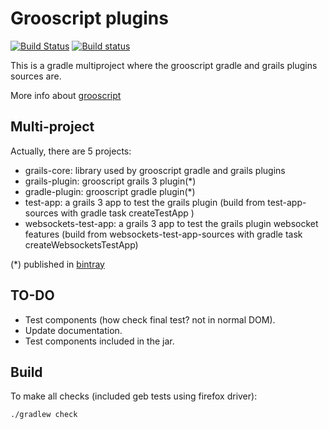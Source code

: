 Grooscript plugins
===

[![Build Status](https://snap-ci.com/chiquitinxx/grooscript-plugins/branch/master/build_image)](https://snap-ci.com/chiquitinxx/grooscript-plugins/branch/master)
[![Build status](https://ci.appveyor.com/api/projects/status/rdu67y0p9fac50pu/branch/master?svg=true)](https://ci.appveyor.com/project/chiquitinxx/grooscript-plugins/branch/master)

This is a gradle multiproject where the grooscript gradle and grails plugins sources are.

More info about [grooscript](http://grooscript.org/)

Multi-project
---

Actually, there are 5 projects:

- grails-core: library used by grooscript gradle and grails plugins
- grails-plugin: grooscript grails 3 plugin(*)
- gradle-plugin: grooscript gradle plugin(*)
- test-app: a grails 3 app to test the grails plugin (build from test-app-sources with gradle task createTestApp )
- websockets-test-app: a grails 3 app to test the grails plugin websocket features (build from websockets-test-app-sources with gradle task createWebsocketsTestApp)

(*) published in [bintray](https://bintray.com/chiquitinxx/grooscript)

TO-DO
---

- Test components (how check final test? not in normal DOM).
- Update documentation.
- Test components included in the jar.

Build
---

To make all checks (included geb tests using firefox driver):

    ./gradlew check
